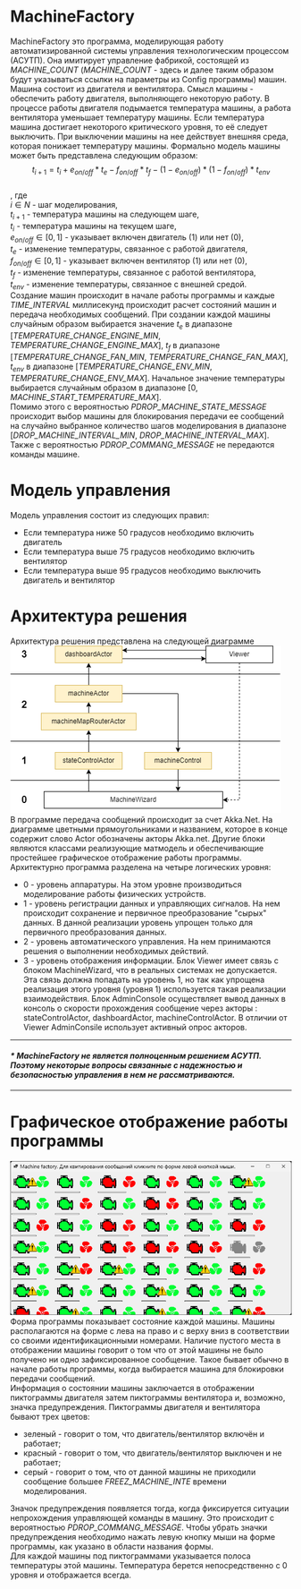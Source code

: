 # MachineFactory  
MachineFactory это программа, моделирующая работу автоматизированной системы управления технологическим процессом (АСУТП). Она имитирует управление фабрикой, состоящей из _MACHINE_COUNT_ (_MACHINE_COUNT_ - здесь и далее таким образом будут указываться ссылки на параметры из Config программы) машин.  
Машина состоит из двигателя и вентилятора. Смысл машины - обеспечить работу двигателя, выполняющего некоторую работу. В процессе работы двигателя подымается температура машины, а работа вентилятора уменьшает температуру машины. Если температура машина достигает некоторого критического уровня, то её следует выключить. При выключении машины на нее действует внешняя среда, которая понижает температуру машины. Формально модель машины может быть представлена следующим образом:  
$$t_{i+1} = t_i + e_{on/off} * t_e - f_{on/off} * t_f - (1 - e_{on/off} ) * (1 - f_{on/off} ) * t_{env}$$   
, где   
$i {\in} N$ - шаг моделирования,  
$t_{i+1}$ - температура машины на следующем шаге,  
$t_i$ - температура машины на текущем шаге,  
$e_{on/off} {\in} [0,1]$ - указывает включен двигатель (1) или нет (0),  
$t_e$ - изменение температуры, связанное с работой двигателя,  
$f_{on/off} {\in} [0,1]$ - указывает включен вентилятор (1) или нет (0),  
$t_f$ - изменение температуры, связанное с работой вентилятора,  
$t_{env}$ - изменение температуры, связанное с внешней средой.  
Создание машин происходит в начале работы программы и каждые _TIME_INTERVAL_ миллисекунд происходит расчет состояний машин и передача необходимых сообщений. При создании каждой машины случайным образом выбирается значение $t_e$ в диапазоне [_TEMPERATURE_CHANGE_ENGINE_MIN_, _TEMPERATURE_CHANGE_ENGINE_MAX_], $t_f$ в диапазоне [_TEMPERATURE_CHANGE_FAN_MIN_, _TEMPERATURE_CHANGE_FAN_MAX_], $t_{env}$ в диапазоне [_TEMPERATURE_CHANGE_ENV_MIN_, _TEMPERATURE_CHANGE_ENV_MAX_]. Начальное значение температуры выбирается случайным образом в диапазоне [0, _MACHINE_START_TEMPERATURE_MAX_].  
Помимо этого с вероятностью _PDROP_MACHINE_STATE_MESSAGE_ происходит выбор машины для блокирования передачи ее сообщений на случайно выбранное количество шагов моделирования в диапазоне  [_DROP_MACHINE_INTERVAL_MIN_, _DROP_MACHINE_INTERVAL_MAX_]. Также с вероятностью _PDROP_COMMANG_MESSAGE_ не передаются команды машине.  
  
# Модель управления  
Модель управления состоит из следующих правил:  
- Если температура ниже 50 градусов необходимо включить двигатель
- Если температура выше 75 градусов необходимо включить вентилятор
- Если температура выше 95 градусов необходимо выключить двигатель и вентилятор

# Архитектура решения  
Архитектура решения представлена на следующей диаграмме  
![diagram](image/diagr1.png)  
В программе передача сообщений происходит за счет Akka.Net. На диаграмме цветными прямоугольниками и названием, которое в конце содержит слово Actor обозначены акторы Akka.net. Другие блоки являются классами реализующие матмодель и обеспечивающие простейшее графическое отображение работы программы.  
Архитектурно программа разделена на четыре логических уровня:
- 0 - уровень аппаратуры. На этом уровне производиться моделирование работы физических устройств.
- 1 - уровень регистрации данных и управляющих сигналов. На нем происходит сохранение и первичное преобразование "сырых" данных. В данной реализации уровень упрощен только для первичного преобразования данных.
- 2 - уровень автоматического управления. На нем принимаются решения о выполнении необходимых действий.
- 3 - уровень отображения информации. Блок Viewer имеет связь с блоком MachineWizard, что в реальных системах не допускается. Эта связь должна попадать на уровень 1, но так как упрощена реализация этого уровня (уровня 1) используется такая  реализации взаимодействия.  Блок AdminConsole осуществляет вывод данных в консоль о скорости прохождения сообщение через акторы : stateControlActor, dashboardActor, machineControlActor. В отличии от Viewer AdminConsile использует активный опрос акторов.  
---
#### _* MachineFactory не является полноценным решением АСУТП. Поэтому некоторые вопросы связанные с надежностью и безопасностью управления в нем не рассматриваются._  
---  
# Графическое отображение работы программы  
![Prg](./image/prg.png)  
Форма программы показывает состояние каждой машины. Машины располагаются на форме с лева на право и с верху вниз в соответствии со своими идентификационными номерами. Наличие пустого места в отображении машины говорит о том что от этой машины не было получено ни одно зафиксированное сообщение. Такое бывает обычно в начале работы программы, когда выбирается машина для блокировки передачи сообщений.  
Информация о состоянии машины заключается в отображении пиктограммы двигателя затем пиктограммы вентилятора и, возможно, значка предупреждения. Пиктограммы двигателя и вентилятора бывают трех цветов:
- зеленый - говорит о том, что двигатель/вентилятор включён и работает;
- красный - говорит о том, что двигатель/вентилятор выключен и не работает;
- серый - говорит о том, что от данной машины не приходили сообщение большее _FREEZ_MACHINE_INTE_ времени моделирования.  

Значок предупреждения появляется тогда, когда фиксируется ситуации непрохождения управляющей команды в машину. Это происходит с вероятностью _PDROP_COMMANG_MESSAGE_. Чтобы убрать значки предупреждения необходимо нажать левую кнопку мыши на форме программы, как указано в области названия формы.  
Для каждой машины под пиктограммами указывается полоса температуры этой машины. Температура берется непосредственно с 0 уровня и отображается всегда. 

